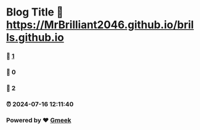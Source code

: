# Blog Title :link: https://MrBrilliant2046.github.io/brills.github.io 
### :page_facing_up: [1](https://MrBrilliant2046.github.io/brills.github.io/tag.html) 
### :speech_balloon: 0 
### :hibiscus: 2 
### :alarm_clock: 2024-07-16 12:11:40 
### Powered by :heart: [Gmeek](https://github.com/Meekdai/Gmeek)
